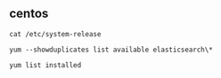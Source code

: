 centos
-

````
cat /etc/system-release

yum --showduplicates list available elasticsearch\*

yum list installed
````
